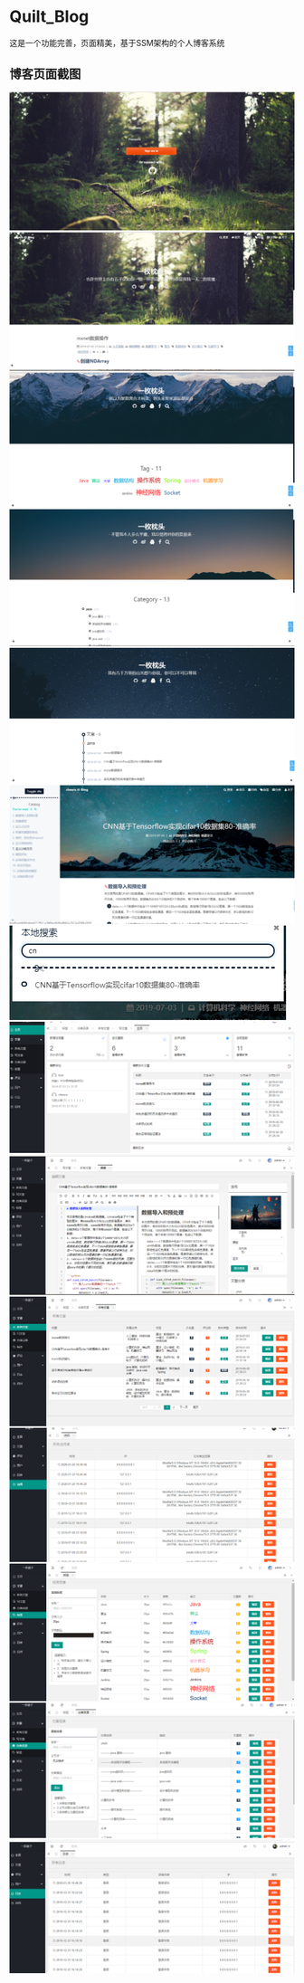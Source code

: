 # Quilt_Blog
这是一个功能完善，页面精美，基于SSM架构的个人博客系统



## 博客页面截图
![登录页面](/images/登录页面.png)
![](/images/首页.png)
![](/images/首页标签.png)
![](/images/首页分类.png)
![](/images/文章线功能.png)
![](/images/文章详情页面.png)
![](/images/搜索功能.png)
![](/images/后台总管理页面.png)
![](/images/编辑文章页面.png)
![](/images/所有文章列表表示.png)
![](/images/访问页面.png)
![](/images/标签页面.png)
![](/images/分类页面.png)
![](/images/日志页面.png)
